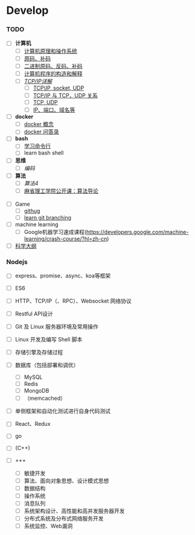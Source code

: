 # Develop

### TODO
- [ ] **计算机**
  - [ ] [计算机原理和操作系统](http://domicat.me/daily-notes-computer-theory/)
  - [ ] [原码、补码](http://www.cnblogs.com/zhangziqiu/archive/2011/03/30/ComputerCode.html)
  - [ ] [二进制原码、反码、补码](https://jcchan23.github.io/2016/07/12/%E4%BA%8C%E8%BF%9B%E5%88%B6%E5%8F%8D%E7%A0%81%E6%B1%82%E5%92%8C%E8%BF%90%E7%AE%97/)
  - [ ] [计算机程序的构造和解释](https://www.youtube.com/playlist?list=PLkEwH_Z2WOlppy8oUfrGwFVlOuKyo3RO_)
  - [ ] *[TCP/IP详解](http://www.52im.net/topic-tcpipvol1.html)*
    - [ ] [TCP\IP, socket, UDP](https://www.jianshu.com/p/219eb040479b)
    - [ ] [TCP/IP 与 TCP，UDP 关系](https://zhuanlan.zhihu.com/p/24860273)
    - [ ] [TCP, UDP](https://blog.csdn.net/Li_Ning_/article/details/52117463)
    - [ ] [IP、端口、域名等](https://blog.csdn.net/tham_/article/details/41949815)
- [ ] **docker**
  - [ ] [docker 概念](https://yeasy.gitbooks.io/docker_practice/appendix/command/#%E4%B8%80%E5%BC%A0%E5%9B%BE%E6%80%BB%E7%BB%93-docker-%E7%9A%84%E5%91%BD%E4%BB%A4)
  - [ ] [docker 问答录](https://blog.lab99.org/post/docker-2016-07-14-faq.html#su-zhu-ru-guo-he-rong-qi-xi-tong-bu-tong-de-hua-na-bu-shi-he-xu-ni-ji-yi-yang-yi-ceng-ceng-de-diao-yong-na-me-docker-he-xu-ni-ji-huan-you-shi-me-chai-bie)
- [ ] **bash**
  - [ ] [学习命令行](https://github.com/xitu/front-end-handbook-2018/blob/zh-Hans/learning/cli.md)
  - [ ] learn bash shell
- [ ] **思维**
  - [ ] *编码*
- [ ] **算法**
  - [ ] *算法4*
  - [ ] [麻省理工学院公开课：算法导论](http://open.163.com/special/opencourse/algorithms.html)
<br><br>
- [ ] Game
  - [ ] [githug](https://github.com/Gazler/githug)
  - [ ] [learn git branching](https://learngitbranching.js.org/)

- [ ] machine learning
  - [ ] Google机器学习速成课程(https://developers.google.com/machine-learning/crash-course/?hl=zh-cn)

- [ ] [科学大纲](https://zh.wikipedia.org/wiki/%E7%A7%91%E5%AD%A6%E5%A4%A7%E7%BA%B2)

### Nodejs
- [ ] express、promise、async、koa等框架
- [ ] ES6
- [ ] HTTP、TCP/IP（、RPC）、Websocket 网络协议
- [ ] Restful API设计
- [ ] Git 及 Linux 服务器环境及常用操作
- [ ] Linux 开发及编写 Shell 脚本
- [ ] 存储引擎及存储过程
- [ ] 数据库（包括部署和调优）
  - [ ] MySQL
  - [ ] Redis
  - [ ] MongoDB
  - [ ] （memcached）
- [ ] 单侧框架和自动化测试进行自身代码测试
- [ ] React、Redux
- [ ] go
- [ ] (C++)
  
- [ ] +++
  - [ ] 敏捷开发
  - [ ] 算法、面向对象思想、设计模式思想
  - [ ] 数据结构
  - [ ] 操作系统
  - [ ] 消息队列
  - [ ] 系统架构设计、高性能和高并发服务器开发
  - [ ] 分布式系统及分布式网络服务开发
  - [ ] 系统监控、Web漏洞
